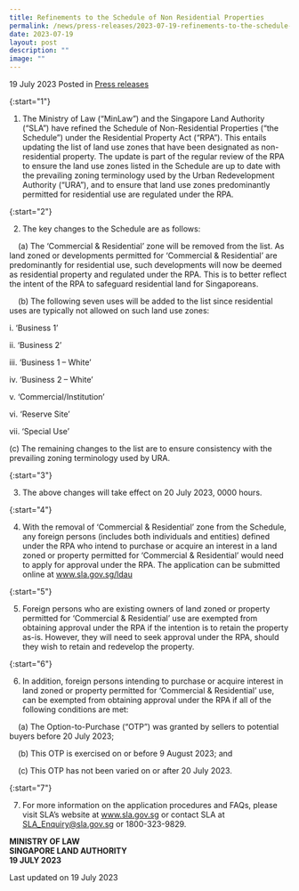 ```yaml
---
title: Refinements to the Schedule of Non Residential Properties
permalink: /news/press-releases/2023-07-19-refinements-to-the-schedule-of-non-residential-properties/
date: 2023-07-19
layout: post
description: ""
image: ""
---
```

19 July 2023 Posted in [Press releases](/news/press-releases)
  

{:start="1"}

1. The Ministry of Law (“MinLaw”) and the Singapore Land Authority (“SLA”) have refined the Schedule of Non-Residential Properties (“the Schedule”) under the Residential Property Act (“RPA”). This entails updating the list of land use zones that have been designated as non-residential property. The update is part of the regular review of the RPA to ensure the land use zones listed in the Schedule are up to date with the prevailing zoning terminology used by the Urban Redevelopment Authority (“URA”), and to ensure that land use zones predominantly permitted for residential use are regulated under the RPA.

{:start="2"}

2. The key changes to the Schedule are as follows:

&nbsp; &nbsp; (a) The ‘Commercial &amp; Residential’ zone will be removed from the list. As land zoned or developments permitted for ‘Commercial &amp; Residential’ are predominantly for residential use, such developments will now be deemed as residential property and regulated under the RPA. This is to better reflect the intent of the RPA to safeguard residential land for Singaporeans.<br>

&nbsp; &nbsp; (b) The following seven uses will be added to the list since residential uses are typically not allowed on such land use zones:<br>

i. ‘Business 1’

ii. ‘Business 2’

iii. ‘Business 1 – White’

iv. ‘Business 2 – White’

v. ‘Commercial/Institution’

vi. ‘Reserve Site’

vii. ‘Special Use’

  
(c) The remaining changes to the list are to ensure consistency with the prevailing zoning terminology used by URA.<br>

  
{:start="3"}

3. The above changes will take effect on 20 July 2023, 0000 hours.

{:start="4"}

4. With the removal of ‘Commercial &amp; Residential’ zone from the Schedule, any foreign persons (includes both individuals and entities) defined under the RPA who intend to purchase or acquire an interest in a land zoned or property permitted for ‘Commercial &amp; Residential’ would need to apply for approval under the RPA. The application can be submitted online at <a href="https://www.sla.gov.sg/ldau" target="new">www.sla.gov.sg/ldau</a>

{:start="5"}

5. Foreign persons who are existing owners of land zoned or property permitted for ‘Commercial &amp; Residential’ use are exempted from obtaining approval under the RPA if the intention is to retain the property as-is. However, they will need to seek approval under the RPA, should they wish to retain and redevelop the property.

{:start="6"}

6. In addition, foreign persons intending to purchase or acquire interest in land zoned or property permitted for ‘Commercial &amp; Residential’ use, can be exempted from obtaining approval under the RPA if all of the following conditions are met:

&nbsp; &nbsp; (a) The Option-to-Purchase (“OTP”) was granted by sellers to potential buyers before 20 July 2023;<br>

&nbsp; &nbsp; (b) This OTP is exercised on or before 9 August 2023; and<br>

&nbsp; &nbsp; (c) This OTP has not been varied on or after 20 July 2023.<br>

  
{:start="7"}

7. For more information on the application procedures and FAQs, please visit SLA’s website at <a href="https://www.sla.gov.sg" target="new">www.sla.gov.sg or contact SLA at [SLA_Enquiry@sla.gov.sg](mailto:SLA_Enquiry@sla.gov.sg) or 1800-323-9829.

  

**MINISTRY OF LAW**<br>
**SINGAPORE LAND AUTHORITY**
<br>**19 JULY 2023**

  

<p class="right-side-updated">Last updated on 19 July 2023</p></a>